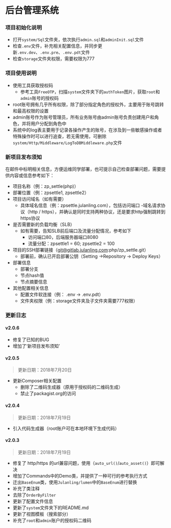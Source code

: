 # 后台管理系统
### 项目初始化说明
- 打开`system/Sql`文件夹，依次执行`admin.sql`和`adminInit.sql`文件
- 检查`.env`文件，补充相关配置信息，并同步更新`.env.dev`、`.env.pre`、`.env.pdt`文件
- 检查`storage`文件夹权限，需要权限为777

### 项目使用说明
- 使用工具获取授权码
    - 参考工具`FreeOTP`，扫描`system`文件夹下的`authToken`图片，获取`root`和`admin`账号的授权码
- root账号拥有几乎所有权限，除了部分指定角色的授权外，主要用于账号跳转和最高权限的设置
- admin账号作为账号管理员，所有业务账号由admin账号负责创建用户和角色，并将用户分配到角色中
- 系统中的log表主要用于记录各操作产生的账号，在涉及到一些敏感操作或者特殊操作时可以进行追查，若无需使用，可删除`system/Http/Middleware/LogToDBMiddleware.php`文件

### 新项目发布须知
在邮件中标明相关信息，方便运维同学部署，也可提示自己检查部署问题，需要提供内容或信息参考如下：
- 项目名称（例：zp_settle(php)）
- 部署位置（例：zpsettle1, zpsettle2）
- 项目访问域名（如有需要）
  - 具体域名信息（例：zpsettle.julanling.com），包括访问端口
  -域名请求协议（http / https），并确认是同时支持两种协议，还是要求http强制跳转到https协议
- 是否需要新的负载均衡（SLB）
  - 如有需要，告知SLB前后端口及流量分配情况，参考如下
    - 访问端口80，后端服务器端口8080
    - 流量分配：zpsettle1 = 60; zpsettle2 = 100
- 项目的SSH部署链接（git@gitlab.julanling.com:php/zp_settle.git）
  - 部署前，确认已开启部署公钥（Setting ->Repository -> Deploy Keys）
- 部署信息
  - 部署分支
  - 节点hash值
  - 节点摘要信息
- 其他配置相关信息
  - 配置文件软连接（例： .env -> .env.pdt）
  - 文件夹权限（例：storage文件夹及子文件夹需要777权限）

### 更新日志

#### v2.0.6
- 修复了已知的BUG
- 增加了‘新项目发布须知’

#### v2.0.5
> 更新日期：2018年7月20日

- 更新Composer相关配置
    - 删除了二维码生成器（原用于授权码的二维码生成）
    - 禁止了packagist.org的访问

#### v2.0.4
> 更新日期：2018年7月19日  

- 引入代码生成器（root账户可在本地环境下生成代码）

#### v2.0.3
> 更新日期：2018年7月19日  

- 修复了 http/https 的url兼容问题，使用（`auto_url()`/`auto_asset()`）即可解决
- 增加了Commands中的Demo类，并提供了一种可行的参考执行方式
- 迁出`BaseEnum`类，使用`Julanling/lumen`中的`BaseEnum`进行替换
- 补充了类注释
- 去除了`OrderByFilter`
- 更新了配置文件信息
- 更新了`system`文件夹下的README.md
- 更新了视图模板（搜索部分）
- 补充了`root`和`admin`账户的授权码二维码